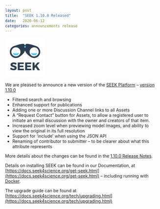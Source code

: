 ```yaml
---
layout: post
title:  "SEEK 1.10.0 Released"
date:   2020-06-12
categories: announcements release
---
```


![SEEK](/images/logo/seek-full.png)

We are pleased to announce a new version of the [SEEK Platform](/products/seek/) – [version 1.10.0](https://docs.seek4science.org/tech/releases/#version-1100)

* Filtered search and browsing
* Enhanced support for publications
* Adding one or more Discussion Channel links to all Assets
* A “Request Contact” button for Assets, to allow a registered user to initiate an email discussion with the owner and creators of that item.
* Increased zoom level when previewing model images, and ability to view the original in its full resolution
* Support for ‘include’ when using the JSON API
* Renaming of contributor to submitter – to be clearer about what this attribute represents

More details about the changes can be found in the [1.10.0 Release Notes](https://docs.seek4science.org/tech/releases/#version-1100).


Details on installing SEEK can be found in our Documentation, at [https://docs.seek4science.org/get-seek.html](https://docs.seek4science.org/get-seek.html) 
– including running with [Docker](https://www.docker.com/).

The upgrade guide can be found at [https://docs.seek4science.org/tech/upgrading.html](https://docs.seek4science.org/tech/upgrading.html)